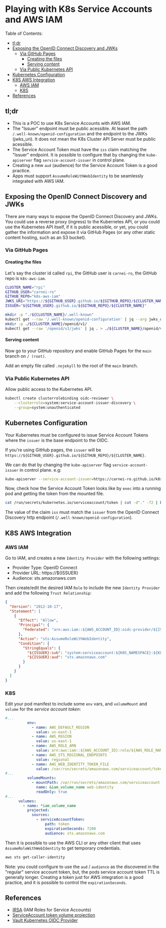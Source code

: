 # Playing with K8s Service Accounts and AWS IAM

Table of Contents:

- [tl;dr](#tldr)
- [Exposing the OpenID Connect Discovery and JWKs](#exposing-the-openid-connect-discovery-and-jwks)
  - [Via GitHub Pages](#via-github-pages)
    - [Creating the files](#creating-the-files)
    - [Serving content](#serving-content)
  - [Via Public Kubernetes API](#via-public-kubernetes-api)
- [Kubernetes Configuration](#kubernetes-configuration)
- [K8S AWS Integration](#k8s-aws-integration)
  - [AWS IAM](#aws-iam)
  - [K8S](#k8s)
- [References](#references)

## tl;dr

- This is a POC to use K8s Service Accounts with AWS IAM.
- The "Issuer" endpoint must be public acessible. At leaset the path `/.well-known/openid-configuration` and the endpoint to the JWKs (jwks_uri). It does not mean the K8s Cluster API Server must be public acessible.
- The Service Account Token must have the `iss` claim matching the "Issuer" endpoint. It is possible to configure that by changing the `kube-apiserver` flag `service-account-issuer` in control plane.
- Creating a new `aud` (audience) for the Service Account Token is a good practice.
- Apps must support `AssumeRoleWithWebIdentity` to be seamlessly integrated with AWS IAM.

## Exposing the OpenID Connect Discovery and JWKs

There are many ways to expose the OpenID Connect Discovery and JWKs. You could use a reverse proxy (ingress) to the Kubernetes API, or you could use the Kubernetes API itself, if it is public acessible, or yet, you could gather the information and expose it via GitHub Pages (or any other static content hosting, such as an S3 bucket).

### Via GitHub Pages

#### Creating the files

Let's say the cluster id called `rpi`, the GitHub user is `carnei-ro`, the GitHub repo is `k8s-aws-iam`.

```bash
CLUSTER_NAME="rpi"
GITHUB_USER="carnei-ro"
GITHUB_REPO="k8s-aws-iam"
JWKS_URI="https://${GITHUB_USER}.github.io/${GITHUB_REPO}/${CLUSTER_NAME}/openid/v1/jwks"
ISSUER="${GITHUB_USER}.github.io/${GITHUB_REPO}/${CLUSTER_NAME}"

mkdir -p "./${CLUSTER_NAME}/.well-known"
kubectl get --raw '/.well-known/openid-configuration' | jq --arg jwks_uri "${JWKS_URI}" '.jwks_uri=$jwks_uri' | jq --arg issuer "https://${ISSUER}" '.issuer=$issuer' > ./${CLUSTER_NAME}/.well-known/openid-configuration
mkdir -p ./${CLUSTER_NAME}/openid/v1/
kubectl get --raw '/openid/v1/jwks' | jq . > ./${CLUSTER_NAME}/openid/v1/jwks
```

#### Serving content

Now go to your GitHub repository and enable GitHub Pages for the `main` branch on `/ (root)`.

Add an empty file called `.nojekyll` to the root of the `main` branch.

### Via Public Kubernetes API

Allow public access to the Kubernetes API.

```bash
kubectl create clusterrolebinding oidc-reviewer \
    --clusterrole=system:service-account-issuer-discovery \
    --group=system:unauthenticated
```

## Kubernetes Configuration

Your Kubernetes must be configured to issue Service Account Tokens where the `issuer` is the base endpoint to the OIDC.

If you're using GitHub pages, the `issuer` will be `https://${GITHUB_USER}.github.io/${GITHUB_REPO}/${CLUSTER_NAME}`.

We can do that by changing the `kube-apiserver` flag `service-account-issuer` in control plane. e.g:

```bash
kube-apiserver --service-account-issuer=https://carnei-ro.github.io/k8s-aws-iam/rpi --service-account-key-file=/etc/kubernetes/ssl/sa.pub --service-account-lookup=True --service-account-signing-key-file=/etc/kubernetes/ssl/sa.key # many other flags ....
```

Now, check how the Service Account Token looks like by `exec` into a running pod and getting the token from the mounted file.

```bash
cat /run/secrets/kubernetes.io/serviceaccount/token | cut -d"." -f2 | base64 -d
```

The value of the claim `iss` must match the `issuer` from the OpenID Connect Discovery http endpoint (`/.well-known/openid-configuration`).

## K8S AWS Integration

### AWS IAM

Go to IAM, and creates a new `Identity Provider` with the following settings:

- Provider Type: OpenID Connect
- Provider URL: https://${ISSUER}
- Audience: sts.amazonaws.com

Then create/edit the desired IAM `Role` to include the new `Identity Provider` and add the following `Trust Relationship`:

```json
{
  "Version": "2012-10-17",
  "Statement": [
    {
      "Effect": "Allow",
      "Principal": {
        "Federated": "arn:aws:iam::${AWS_ACCOUNT_ID}:oidc-provider/${ISSUER}"
      },
      "Action": "sts:AssumeRoleWithWebIdentity",
      "Condition": {
        "StringEquals": {
          "${ISSUER}:sub": "system:serviceaccount:${K8S_NAMESPACE}:${K8S_SA_NAME}",
          "${ISSUER}:aud": "sts.amazonaws.com"
        }
      }
    }
  ]
}
```

### K8S

Edit your pod manifest to include some `env` vars, and `volumeMount` and `volume` for the _service account token_:

```yaml
#...
          env:
            - name: AWS_DEFAULT_REGION
              value: us-east-1
            - name: AWS_REGION
              value: us-east-1
            - name: AWS_ROLE_ARN
              value: arn:aws:iam::${AWS_ACCOUNT_ID}:role/${AWS_ROLE_NAME} # edit as needed
            - name: AWS_STS_REGIONAL_ENDPOINTS
              value: regional
            - name: AWS_WEB_IDENTITY_TOKEN_FILE
              value: /var/run/secrets/amazonaws.com/serviceaccount/token
#...
          volumeMounts:
            - mountPath: /var/run/secrets/amazonaws.com/serviceaccount
              name: &iam_volume_name web-identity
              readOnly: true
#...
      volumes:
        - name: *iam_volume_name
          projected:
            sources:
              - serviceAccountToken:
                  path: token
                  expirationSeconds: 7200
                  audience: sts.amazonaws.com
```

Then it is possible to use the AWS CLI or any other client that uses `AssumeRoleWithWebIdentity` to get temporary credentials.

```bash
aws sts get-caller-identity
```

Note: you could configure to use the `aud` / `audience` as the discovered in the "regular" service account token, but, the pods service account token TTL is generally longer. Creating a token just for AWS integration is a good practice, and it is possible to control the `expirationSeconds`.

## References

- [IRSA](https://docs.aws.amazon.com/eks/latest/userguide/iam-roles-for-service-accounts.html) (IAM Roles for Service Accounts)
- [ServiceAccount token volume projection](https://kubernetes.io/docs/tasks/configure-pod-container/configure-service-account/#serviceaccount-token-volume-projection)
- [Vault Kubernetes OIDC Provider](https://developer.hashicorp.com/vault/docs/auth/jwt/oidc-providers/kubernetes)
